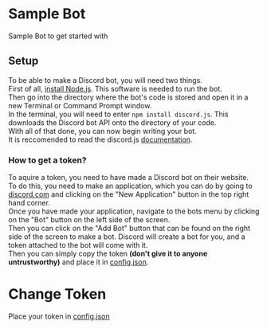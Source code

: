 # Sample Bot
Sample Bot to get started with

## Setup
To be able to make a Discord bot, you will need two things.  
First of all, [install Node.js](https://nodejs.org). This software is needed to run the bot.  
Then go into the directory where the bot's code is stored and open it in a new Terminal or Command Prompt window.  
In the terminal, you will need to enter `npm install discord.js`. This downloads the Discord bot API onto the directory of your code.  
With all of that done, you can now begin writing your bot.  
It is reccomended to read the discord.js [documentation](https://discord.js.org/#/docs/main/stable/general/welcome).

### How to get a token?
To aquire a token, you need to have made a Discord bot on their website.  
To do this, you need to make an application, which you can do by going to [discord.com](https://discord.com/developers/applications) and clicking on the "New Application" button in the top right hand corner.  
Once you have made your application, navigate to the bots menu by clicking on the "Bot" button on the left side of the screen.  
Then you can click on the "Add Bot" button that can be found on the right side of the screen to make a bot.
Discord will create a bot for you, and a token attached to the bot will come with it.  
Then you can simply copy the token **(don't give it to anyone untrustworthy)** and place it in [config.json](https://github.com/Lugia-is-OP/Sample_Bot/blob/main/config.json).

# Change Token
Place your token in [config.json](https://github.com/Lugia-is-OP/Sample_Bot/blob/main/config.json)
